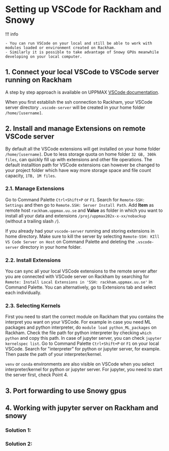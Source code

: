 # Setting up VSCode for Rackham and Snowy

!!! info

    - You can run VSCode on your local and still be able to work with modules loaded or environment created on Rackham. 
    - Similarly it is possible to take advantage of Snowy GPUs meanwhile developing on your local computer. 

## 1. Connect your local VSCode to VSCode server running on Rackham

A step by step approach is available on UPPMAX [VSCode documentation](https://docs.uppmax.uu.se/software/vscode_on_rackham/). 

When you first establish the ssh connection to Rackham, your VSCode server directory `.vscode-server` will be created in your home folder `/home/[username]`. 

## 2. Install and manage Extensions on remote VSCode server

By default all the VSCode extensions will get installed on your home folder `/home/[username]`. Due to less storage quota on home folder `32 GB, 300k files`, can quickly fill up with extensions and other file operations. The default installtion path for VSCode extensions can however be changed to your project folder which have way more storage space and file count capacity, `1TB, 1M files`.

### 2.1. Manage Extensions

Go to Command Palette `Ctrl+Shift+P` or `F1`. Search for `Remote-SSH: Settings` and then go to `Remote.SSH: Server Install Path`. Add **Item** as remote host `rackham.uppmax.uu.se` and **Value** as folder in which you want to install all your data and extensions `/proj/uppmax202x-x-xx/nobackup` (without a trailing slash `/`). 

If you already had your `vscode-server` running and storing extensions in home directory. Make sure to kill the server by selecting `Remote-SSH: KIll VS Code Server on Host` on Command Palette and deleting the `.vscode-server` directory in your home folder. 

### 2.2. Install Extensions

You can sync all your local VSCode extensions to the remote server after you are connected with VSCode server on Rackham by searching for `Remote: Install Local Extensions in 'SSH: rackham.uppmax.uu.se'` in Command Palette. You can alternatively, go to Extensions tab and select each individually. 

### 2.3. Selecting Kernels

First you need to start the correct module on Rackham that you contains the interpret you want on your VSCode. For example in case you need ML packages and python interpreter, do `module load python_ML_packages` on Rackham. Check the file path for python interpreter by checking `which python` and copy this path. In case of jupyter server, you can check `jupyter kernelspec list`.
Go to Command Palette `Ctrl+Shift+P` or `F1` on your local VSCode. Search for "interpreter" for python or jupyter server, for example. Then paste the path of your interpreter/kernel. 

`venv` or `conda` environments are also visible on VSCode when you select interpreter/kernel for python or jupyter server. For jupyter, you need to start the server first, check Point 4.

## 3. Port forwarding to use Snowy gpus


## 4. Working with jupyter server on Rackham and snowy

### Solution 1:

### Solution 2:
